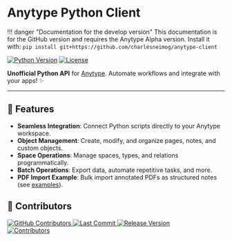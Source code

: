 # Anytype Python Client 


!!! danger "Documentation for the develop version"
    This documentation is for the GitHub version and requires the Anytype Alpha version.
    Install it with:
    ```
    pip install git+https://github.com/charlesneimog/anytype-client
    ```


[![Python Version](https://img.shields.io/badge/python-3.10%2B-blue)](https://www.python.org/)
[![License](https://img.shields.io/badge/license-GPL3-green)](https://github.com/charlesneimog/anytype-client/blob/main/LICENSE)

**Unofficial Python API** for [Anytype](https://anytype.io/). Automate workflows and integrate with your apps! ✨


---

## 🚀 Features

- **Seamless Integration**: Connect Python scripts directly to your Anytype workspace.
- **Object Management**: Create, modify, and organize pages, notes, and custom objects.
- **Space Operations**: Manage spaces, types, and relations programmatically.
- **Batch Operations**: Export data, automate repetitive tasks, and more.
- **PDF Import Example**: Bulk import annotated PDFs as structured notes (see [examples](https://github.com/charlesneimog/anytype-client/tree/main/examples)).

## 👥 Contributors

<div style="">
    <a href="https://github.com/charlesneimog/anytype-client/graphs/contributors">
        <img src="https://img.shields.io/github/contributors/charlesneimog/anytype-client" alt="GitHub Contributors" />
    </a>
    <a href="https://github.com/charlesneimog/anytype-client/commits/main">
        <img src="https://img.shields.io/github/last-commit/charlesneimog/anytype-client" alt="Last Commit" />
    </a>
    <a href="https://github.com/charlesneimog/anytype-client/releases">
        <img src="https://img.shields.io/github/v/release/charlesneimog/anytype-client" alt="Release Version" />
    </a>
</div>

<div style="">
    <a href="https://github.com/charlesneimog/anytype-client/graphs/contributors">
        <img src="https://contrib.rocks/image?repo=charlesneimog/anytype-client" alt="Contributors" style="max-width: 150px;" />
    </a>
</div>
